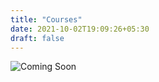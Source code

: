 ```yaml
---
title: "Courses"
date: 2021-10-02T19:09:26+05:30
draft: false
---
```


![Coming Soon](/images/soon.png)